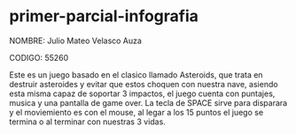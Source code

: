 # primer-parcial-infografia
NOMBRE: Julio Mateo Velasco Auza

CODIGO: 55260 

Este es un juego basado en el clasico llamado Asteroids, que trata en destruir asteroides y evitar que estos choquen con nuestra nave, asiendo esta misma capaz de soportar 3 impactos, el juego cuenta con puntajes, musica y una pantalla de game over. 
La tecla de SPACE sirve para disparara y el moviemiento es con el mouse, al legar a los 15 puntos el juego se termina o al terminar con nuestras 3 vidas. 
